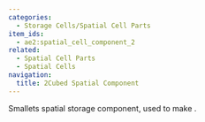 ```yaml
---
categories:
  - Storage Cells/Spatial Cell Parts
item_ids:
  - ae2:spatial_cell_component_2
related:
  - Spatial Cell Parts
  - Spatial Cells
navigation:
  title: 2Cubed Spatial Component
---
```


Smallets spatial storage component, used to make <ItemLink
id="spatial_storage_cell_2"/>.

<RecipeFor id="spatial_cell_component_2" />
